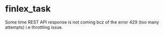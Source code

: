 # finlex_task
Some time REST API response is not coming bcz of the error 429 (too many attempts) i.e throttling issue.
